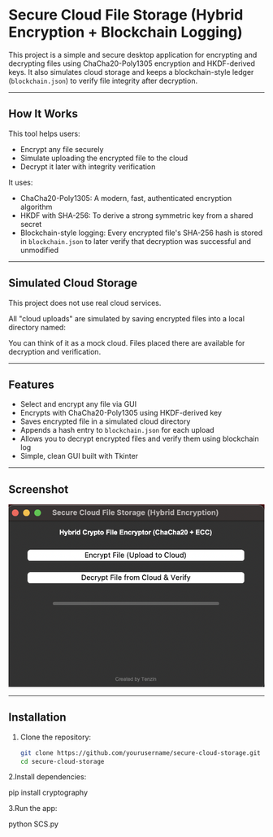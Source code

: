 # Secure Cloud File Storage (Hybrid Encryption + Blockchain Logging)

This project is a simple and secure desktop application for encrypting and decrypting files using ChaCha20-Poly1305 encryption and HKDF-derived keys. It also simulates cloud storage and keeps a blockchain-style ledger (`blockchain.json`) to verify file integrity after decryption.

---

## How It Works

This tool helps users:

- Encrypt any file securely
- Simulate uploading the encrypted file to the cloud
- Decrypt it later with integrity verification

It uses:

- ChaCha20-Poly1305: A modern, fast, authenticated encryption algorithm
- HKDF with SHA-256: To derive a strong symmetric key from a shared secret
- Blockchain-style logging: Every encrypted file's SHA-256 hash is stored in `blockchain.json` to later verify that decryption was successful and unmodified

---

## Simulated Cloud Storage

This project does not use real cloud services.

All "cloud uploads" are simulated by saving encrypted files into a local directory named:


You can think of it as a mock cloud. Files placed there are available for decryption and verification.

---

## Features

- Select and encrypt any file via GUI
- Encrypts with ChaCha20-Poly1305 using HKDF-derived key
- Saves encrypted file in a simulated cloud directory
- Appends a hash entry to `blockchain.json` for each upload
- Allows you to decrypt encrypted files and verify them using blockchain log
- Simple, clean GUI built with Tkinter

---

## Screenshot

![App Screenshot](./screenshot.png)


---

## Installation

1. Clone the repository:
   ```bash
   git clone https://github.com/yourusername/secure-cloud-storage.git
   cd secure-cloud-storage
2.Install dependencies:

pip install cryptography

3.Run the app:

python SCS.py







